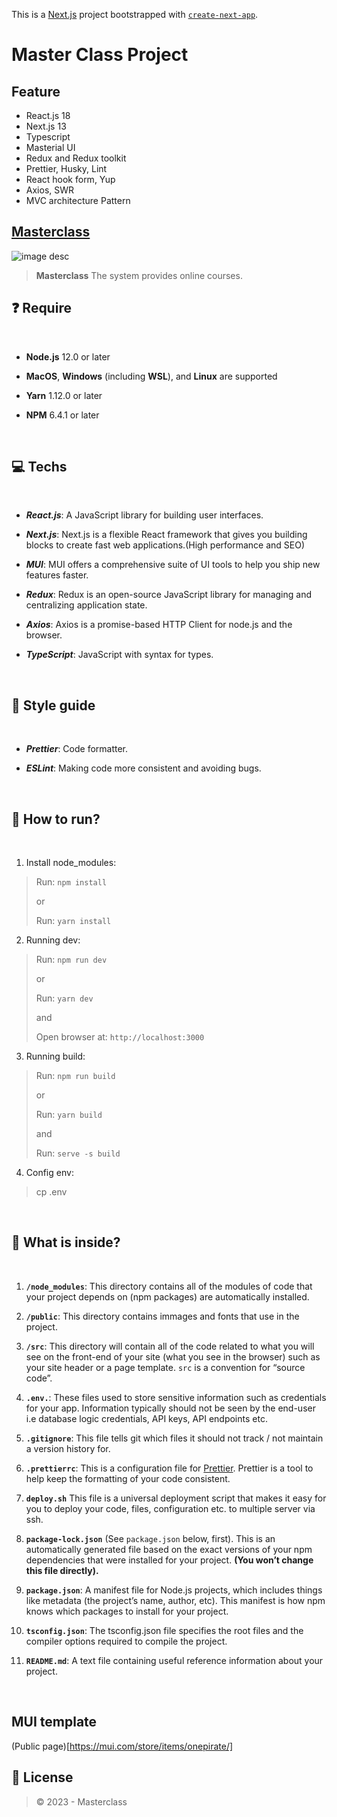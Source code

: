 This is a [Next.js](https://nextjs.org/) project bootstrapped with [`create-next-app`](https://github.com/vercel/next.js/tree/canary/packages/create-next-app).


# Master Class Project

## Feature

- React.js 18
- Next.js 13
- Typescript
- Masterial UI
- Redux and Redux toolkit
- Prettier, Husky, Lint
- React hook form, Yup
- Axios, SWR
- MVC architecture Pattern

## [Masterclass](https://www.masterclass.com/)

<img src="./public/media/logo.png" alt="image desc" style="max-width: 40%;" />

> **Masterclass** The system provides online courses.
> ​

## ❓ Require

​

- **Node.js** 12.0 or later

- **MacOS**, **Windows** (including **WSL**), and **Linux** are supported

- **Yarn** 1.12.0 or later

- **NPM** 6.4.1 or later

​

## 💻 Techs

​

- **_React.js_**: A JavaScript library for building user interfaces.

- **_Next.js_**: Next.js is a flexible React framework that gives you building blocks to create fast web applications.(High performance and SEO)

- **_MUI_**: MUI offers a comprehensive suite of UI tools to help you ship new features faster.

- **_Redux_**: Redux is an open-source JavaScript library for managing and centralizing application state.

- **_Axios_**: Axios is a promise-based HTTP Client for node.js and the browser.

- **_TypeScript_**: JavaScript with syntax for types.

​

## 🎨 Style guide

​

- **_Prettier_**: Code formatter.

- **_ESLint_**: Making code more consistent and avoiding bugs.

​

## 🚀 How to run?

​

1.  Install node_modules:

> Run: `npm install`
>
> or
>
> Run: `yarn install`

2.  Running dev:

> Run: `npm run dev`
>
> or
>
> Run: `yarn dev`
>
> and
>
> Open browser at: `http://localhost:3000`

3.  Running build:

> Run: `npm run build`
>
> or
>
> Run: `yarn build`
>
> and
>
> Run: `serve -s build`

4.  Config env:

> cp .env

​

## 🧐 What is inside?

​

1.  **`/node_modules`**: This directory contains all of the modules of code that your project depends on (npm packages) are automatically installed.

2.  **`/public`**: This directory contains immages and fonts that use in the project.

3.  **`/src`**: This directory will contain all of the code related to what you will see on the front-end of your site (what you see in the browser) such as your site header or a page template. `src` is a convention for “source code”.

4.  **`.env.`**: These files used to store sensitive information such as credentials for your app. Information typically should not be seen by the end-user i.e database logic credentials, API keys, API endpoints etc.

5.  **`.gitignore`**: This file tells git which files it should not track / not maintain a version history for.

6.  **`.prettierrc`**: This is a configuration file for [Prettier](https://prettier.io/). Prettier is a tool to help keep the formatting of your code consistent.

7.  **`deploy.sh`** This file is a universal deployment script that makes it easy for you to deploy your code, files, configuration etc. to multiple server via ssh.

8.  **`package-lock.json`** (See `package.json` below, first). This is an automatically generated file based on the exact versions of your npm dependencies that were installed for your project. **(You won’t change this file directly).**

9.  **`package.json`**: A manifest file for Node.js projects, which includes things like metadata (the project’s name, author, etc). This manifest is how npm knows which packages to install for your project.
10. **`tsconfig.json`**: The tsconfig.json file specifies the root files and the compiler options required to compile the project.

11. **`README.md`**: A text file containing useful reference information about your project.

​
## MUI template

(Public page)[https://mui.com/store/items/onepirate/]

## 📃 License

> © 2023 - Masterclass